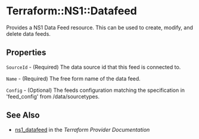 # Terraform::NS1::Datafeed

Provides a NS1 Data Feed resource. This can be used to create, modify, and delete data feeds.

## Properties

`SourceId` - (Required) The data source id that this feed is connected to.

`Name` - (Required) The free form name of the data feed.

`Config` - (Optional) The feeds configuration matching the specification in 'feed\_config' from /data/sourcetypes.


## See Also

* [ns1_datafeed](https://www.terraform.io/docs/providers/ns1/r/datafeed.html) in the _Terraform Provider Documentation_